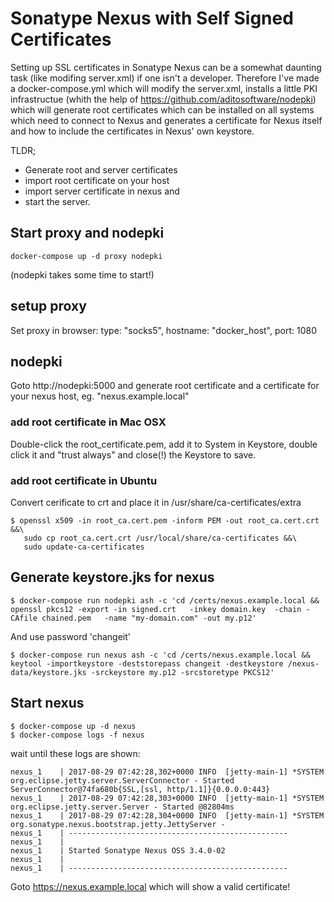 # Sonatype Nexus with Self Signed Certificates

Setting up SSL certificates in Sonatype Nexus can be a somewhat daunting task (like modifing server.xml) if one isn't a developer. Therefore I've made a docker-compose.yml which will modify the server.xml, installs a little PKI infrastructue (whith the help of https://github.com/aditosoftware/nodepki) which will generate root certificates which can be installed on all systems which need to connect to Nexus and generates a certificate for Nexus itself and how to include the certificates in Nexus' own keystore.

TLDR; 
 * Generate root and server certificates
 * import root certificate on your host 
 * import server certificate in nexus and 
 * start the server. 

## Start proxy and nodepki
```
docker-compose up -d proxy nodepki
```
(nodepki takes some time to start!)

## setup proxy
Set proxy in browser: type: "socks5", hostname: "docker_host", port: 1080

## nodepki
Goto http://nodepki:5000 and generate root certificate and a certificate for your nexus host, eg. "nexus.example.local"

### add root certificate in Mac OSX
Double-click the root_certificate.pem, add it to System in Keystore, double click it and "trust always" and close(!) the Keystore to save.

### add root certificate in Ubuntu
Convert cerificate to crt and place it in /usr/share/ca-certificates/extra
```
$ openssl x509 -in root_ca.cert.pem -inform PEM -out root_ca.cert.crt &&\
   sudo cp root_ca.cert.crt /usr/local/share/ca-certificates &&\
   sudo update-ca-certificates
```

## Generate keystore.jks for nexus
```
$ docker-compose run nodepki ash -c 'cd /certs/nexus.example.local && openssl pkcs12 -export -in signed.crt   -inkey domain.key  -chain -CAfile chained.pem   -name "my-domain.com" -out my.p12'
```
And use password 'changeit'
```
$ docker-compose run nexus ash -c 'cd /certs/nexus.example.local && keytool -importkeystore -deststorepass changeit -destkeystore /nexus-data/keystore.jks -srckeystore my.p12 -srcstoretype PKCS12'
```

## Start nexus
```
$ docker-compose up -d nexus
$ docker-compose logs -f nexus
```

wait until these logs are shown:
```
nexus_1    | 2017-08-29 07:42:28,302+0000 INFO  [jetty-main-1] *SYSTEM org.eclipse.jetty.server.ServerConnector - Started ServerConnector@74fa680b{SSL,[ssl, http/1.1]}{0.0.0.0:443}
nexus_1    | 2017-08-29 07:42:28,303+0000 INFO  [jetty-main-1] *SYSTEM org.eclipse.jetty.server.Server - Started @82804ms
nexus_1    | 2017-08-29 07:42:28,304+0000 INFO  [jetty-main-1] *SYSTEM org.sonatype.nexus.bootstrap.jetty.JettyServer -
nexus_1    | -------------------------------------------------
nexus_1    |
nexus_1    | Started Sonatype Nexus OSS 3.4.0-02
nexus_1    |
nexus_1    | -------------------------------------------------
```

Goto https://nexus.example.local which will show a valid certificate!
